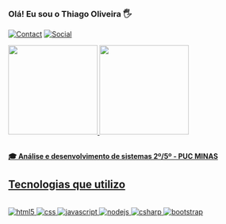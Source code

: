 ### Olá! Eu sou o Thiago Oliveira 🖐️
  
[![Contact](https://img.shields.io/badge/Gmail-D14836?style=for-the-badge&logo=gmail&logoColor=white)](mailto:thiago.souza.1138412@sga.pucminas.br) [![Social](https://img.shields.io/badge/LinkedIn-0077B5?style=for-the-badge&logo=linkedin&logoColor=white)](https://www.linkedin.com/in/thiaggliveira/)
<br/>
<div align="left">
  <a href="https://github.com/ThiagoOliveiraQ">
  <img height="180em" src="https://github-readme-stats.vercel.app/api?username=ThiagoOliveiraQ&theme=dark&show_icons=true"/>
  <img height="180em" src="https://github-readme-stats.vercel.app/api/top-langs/?username=luisacoutinho06&layout=compact&langs_count=7&theme=github_dark"/>
</div>
</div>
<br>
     
**🎓 Análise e desenvolvimento de sistemas 2º/5º - PUC MINAS**

## Tecnologias que utilizo

<div style="display: inline_block"><br/>
   <img aling="center" alt="html5" src="https://img.shields.io/badge/HTML5-E34F26?style=for-the-badge&logo=html5&logoColor=white">
   <img aling="center" alt="css" src="https://img.shields.io/badge/CSS3-1572B6?style=for-the-badge&logo=css3&logoColor=white">
   <img aling="center" alt="javascript" src="https://img.shields.io/badge/JavaScript-F7DF1E?style=for-the-badge&logo=javascript&logoColor=black">
   <img aling="center" alt="nodejs" src="https://img.shields.io/badge/Node.js-43853D?style=for-the-badge&logo=node.js&logoColor=white">
   <img aling="center" alt="csharp" src="https://img.shields.io/badge/C%23-239120?style=for-the-badge&logo=c-sharp&logoColor=white">
   <img aling="center" alt="bootstrap" src="https://img.shields.io/badge/Bootstrap-563D7C?style=for-the-badge&logo=bootstrap&logoColor=white">
</div>
